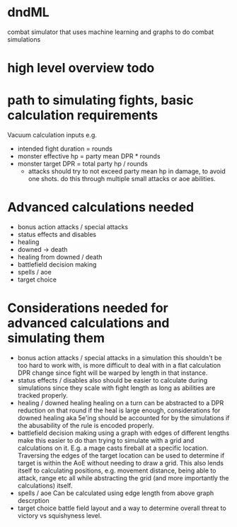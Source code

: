 # dndML
combat simulator that uses machine learning and graphs to do combat simulations

# high level overview todo

# path to simulating fights, basic calculation requirements
Vacuum calculation inputs e.g.
- intended fight duration = rounds
- monster effective hp = party mean DPR * rounds
- monster target DPR = total party hp / rounds
    - attacks should try to not exceed party mean hp in damage, 
    to avoid one shots. do this through multiple small attacks or aoe abilities.

# Advanced calculations needed
- bonus action attacks / special attacks
- status effects and disables
- healing
- downed -> death 
- healing from downed / death
- battlefield decision making
- spells / aoe
- target choice

# Considerations needed for advanced calculations and simulating them
- bonus action attacks / special attacks
in a simulation this shouldn't be too hard to work with, is more difficult to deal with in a flat calculation DPR change since fight will be warped by length in that instance.
- status effects / disables
also should be easier to calculate during simulations since they scale with fight length as long as abilities are tracked properly.
- healing / downed healing
healing on a turn can be abstracted to a DPR reduction on that round if the heal is large enough, considerations for downed healing aka 5e'ing should be accounted for by the simulations if the abusability of the rule is encoded properly.
- battlefield decision making
using a graph with edges of different lengths make this easier to do than trying to simulate with a grid and calculations on it. E.g. a mage casts fireball at a specific location. Traversing the edges of the target location can be used to determine if target is within the AoE without needing to draw a grid. This also lends itself to calculating positions, e.g. movement distance, being able to attack, range etc all while abstracting the grid (and more importantly the calculations) itself.
- spells / aoe
Can be calculated using edge length from above graph descrption
- target choice
battle field layout and a way to determine overall threat to victory vs squishyness level. 

